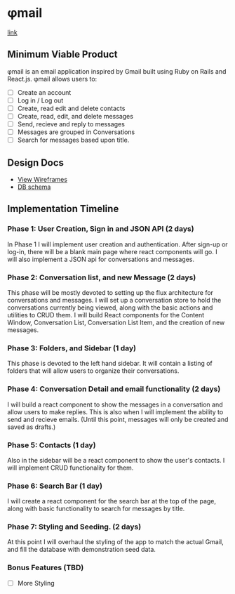 # φmail

[link][heroku]

[heroku]: http://phimail.pw

## Minimum Viable Product

φmail is an email application inspired by Gmail built using Ruby on Rails
and React.js. φmail allows users to:

<!-- This is a Markdown checklist. Use it to keep track of your progress! -->

- [ ] Create an account
- [ ] Log in / Log out
- [ ] Create, read edit and delete contacts
- [ ] Create, read, edit, and delete messages
- [ ] Send, recieve and reply to messages
- [ ] Messages are grouped in Conversations
- [ ] Search for messages based upon title.

## Design Docs
* [View Wireframes][view]
* [DB schema][schema]

[view]: ./docs/views.md
[schema]: ./docs/schema.md

## Implementation Timeline

### Phase 1: User Creation, Sign in and JSON API (2 days)

In Phase 1 I will implement user creation and authentication.  After sign-up or log-in, there
will be a blank main page where react components will go. I will also implement a JSON api for
conversations and messages.

### Phase 2: Conversation list, and new Message (2 days)

This phase will be mostly devoted to setting up the flux architecture for conversations and
messages.  I will set up a conversation store to hold the conversations currently being viewed,
along with the basic actions and utilities to CRUD them. I will build React components for the
Content Window, Conversation List, Conversation List Item, and the creation of new messages.


### Phase 3: Folders, and Sidebar (1 day)

This phase is devoted to the left hand sidebar.  It will contain a listing of folders that
will allow users to organize their conversations.  

### Phase 4: Conversation Detail and email functionality (2 days)

I will build a react component to show the messages in a conversation and allow users to make
replies.  This is also when I will implement the ability to send and recieve emails. (Until
this point, messages will only be created and saved as drafts.)


### Phase 5: Contacts (1 day)

Also in the sidebar will be a react component to show the user's contacts. I will implement
CRUD functionality for them.

### Phase 6: Search Bar (1 day)

I will create a react component for the search bar at the top of the page, along with basic
functionality to search for messages by title.

### Phase 7: Styling and Seeding. (2 days)

At this point I will overhaul the styling of the app to match the actual Gmail, and fill the
database with demonstration seed data.


### Bonus Features (TBD)
- [ ] More Styling


[phase-one]: ./docs/phases/phase1.md
[phase-two]: ./docs/phases/phase2.md
[phase-three]: ./docs/phases/phase3.md
[phase-four]: ./docs/phases/phase4.md
[phase-five]: ./docs/phases/phase5.md
[phase-six]: ./docs/phases/phase5.md
